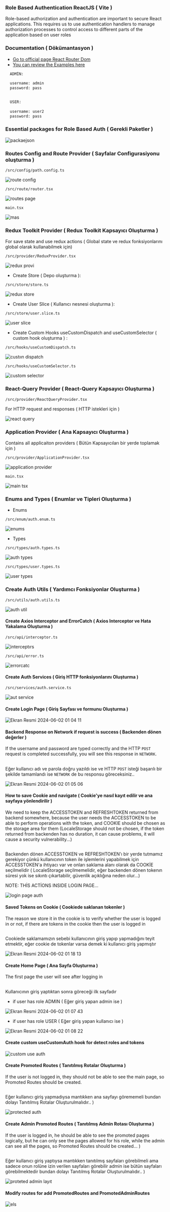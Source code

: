 
###   Role Based Authentication ReactJS ( Vite )


Role-based authorization and authentication are important to secure React applications. This requires us to use authentication handlers to manage authorization processes to control access to different parts of the application based on user roles


###   Documentation ( Dökümantasyon )

 - [Go to official page React Router Dom](https://reactrouter.com/en/main)
 - [You can review the Examples here](https://reactrouter.com/en/main/start/tutorial)




```bash
  ADMİN:
  
  username: admin
  password: pass
  

  USER:
 
  username: user2
  password: pass
```







###   Essential packages for Role Based Auth ( Gerekli Paketler )

![packaejson](https://github.com/thekinv21/react_role_based_auth/assets/92122363/0f05be70-ca9e-4dcb-8b94-0bee888e5fac)


###  Routes Config and Route Provider ( Sayfalar Configurasiyonu oluşturma )


`/src/config/path.config.ts`

![route config](https://github.com/thekinv21/react_role_based_auth/assets/92122363/45a99d80-5e4f-4da1-9035-5bc297ac1d38)


`/src/route/router.tsx`

![routes page](https://github.com/thekinv21/react_role_based_auth/assets/92122363/a6017495-588c-40fe-a29e-089fbc2baa41)


`main.tsx`


![mas](https://github.com/thekinv21/react_role_based_auth/assets/92122363/818b1b33-bef2-4ccb-b080-aabe1aa6fd11)


###  Redux Toolkit Provider ( Redux Toolkit Kapsayıcı Oluşturma )

For save state and use redux actions ( Global state ve redux fonksiyonlarını global olarak kullanabilmek için)

`/src/provider/ReduxProvider.tsx`

![redux provi](https://github.com/thekinv21/react_role_based_auth/assets/92122363/05805b8e-2a14-4fb7-b1c8-94605cfad549)


- Create Store ( Depo oluşturma ):

`/src/store/store.ts`

![redux store](https://github.com/thekinv21/react_role_based_auth/assets/92122363/70fd3b70-6ec0-4b58-8dda-104a08f28a6b)



- Create User Slice  ( Kullanıcı nesnesi oluşturma ):

`/src/store/user.slice.ts`

![user slice](https://github.com/thekinv21/react_role_based_auth/assets/92122363/48cb9e8c-7c9b-4eed-a6de-d8e60af0ba0a)



- Create Custom Hooks useCustomDispatch and useCustomSelector ( custom hook oluşturma ) :

`/src/hooks/useCustomDispatch.ts`

![custıın dispatch](https://github.com/thekinv21/react_role_based_auth/assets/92122363/a15344f0-9133-4c98-ab51-a1139a86b9f9)


 `/src/hooks/useCustomSelector.ts`

![custom selector](https://github.com/thekinv21/react_role_based_auth/assets/92122363/e8aff568-c5d9-4988-ad07-7885679e98a1)


    
### React-Query Provider ( React-Query Kapsayıcı Oluşturma )

`/src/provider/ReactQueryProvider.tsx`

For HTTP request and responses ( HTTP istekleri için )


![react query](https://github.com/thekinv21/react_role_based_auth/assets/92122363/f91a5ed7-d52d-4501-8246-29d7df78dc13)


###  Application Provider ( Ana Kapsayıcı Oluşturma )

Contains all applicaiton providers ( Bütün Kapsayıcıları bir yerde toplamak için )


`/src/provider/ApplicationProvider.tsx`

![application provider](https://github.com/thekinv21/react_role_based_auth/assets/92122363/9407cd6d-1aed-4350-bf1e-4616789b3f9f)



`main.tsx`

![main tsx](https://github.com/thekinv21/react_role_based_auth/assets/92122363/e644afb0-ef05-472b-8c2a-c266ba3d9eae)




### Enums and Types ( Enumlar ve Tipleri Oluşturma )


- Enums


`/src/enum/auth.enum.ts`

![enums](https://github.com/thekinv21/react_role_based_auth/assets/92122363/ed6049e3-2449-47c4-927a-e300141314f3)



- Types

`/src/types/auth.types.ts`

![auth types](https://github.com/thekinv21/react_role_based_auth/assets/92122363/cf586624-91d5-4e85-ab6f-a5cc41e617a7)


`/src/types/user.types.ts`

![user types](https://github.com/thekinv21/react_role_based_auth/assets/92122363/8c413e9c-1268-4f02-a0e6-df1991dd07c4)


### Create Auth Utils ( Yardımcı Fonksiyonlar Oluşturma )


`/src/utils/auth.utils.ts`


![auth util](https://github.com/thekinv21/react_role_based_auth/assets/92122363/c0f3a068-f7d9-4e9f-b7c1-33a42cf5c4ac)



#### Create Axios Interceptor and ErrorCatch ( Axios Interceptor ve Hata Yakalama Oluşturma )


`/src/api/interceptor.ts`


![interceptırs](https://github.com/thekinv21/react_role_based_auth/assets/92122363/c7940ba6-5b6d-48a6-9b3f-481bf2805cfa)



`/src/api/error.ts`


![errorcatc](https://github.com/thekinv21/react_role_based_auth/assets/92122363/80c5b35c-ff16-4c12-a91e-682822766988)





#### Create Auth Services ( Giriş HTTP fonksiyonlarını Oluşturma )


`/src/services/auth.service.ts`


![aut service](https://github.com/thekinv21/react_role_based_auth/assets/92122363/24fe18cf-ceee-4098-b8e2-1f025f7a09d0)



#### Create Login Page ( Giriş Sayfası ve formunu Oluşturma )


![Ekran Resmi 2024-06-02 01 04 11](https://github.com/thekinv21/react_role_based_auth/assets/92122363/f37e410f-addc-4824-9d19-5fbe74549c32)



#### Backend Response on Network if request is success ( Backenden dönen değerler )

If the username and password are typed correctly and the HTTP `POST` request is completed successfully, you will see this response in `NETWORK`.

##

Eğer kullanıcı adı ve parola doğru yazıldı ise ve HTTP `POST` isteği başarılı bir şekilde tamamlandı ise `NETWORK` de bu responsu göreceksiniz..

![Ekran Resmi 2024-06-02 01 05 06](https://github.com/thekinv21/react_role_based_auth/assets/92122363/593cb8bd-fd12-41b5-bb97-fa52fac9f3d1)


#### How to save Cookie and navigate ( Cookie'ye nasıl kayıt edilir ve ana sayfaya yönlendirilir )


We need to keep the ACCESSTOKEN and REFRESHTOKEN returned from backend somewhere, because the user needs the ACCESSTOKEN to be able to perform operations with the token, and COOKIE should be chosen as the storage area for them (LocaleStorage should not be chosen, if the token returned from backenden has no duration, it can cause problems, it will cause a security vulnerability...)

## 

Backenden dönen ACCESSTOKEN ve REFRESHTOKEN'ı bir yerde tutmamız gerekiyor çünkü kullanıcının token ile işlemlerini yapabilmek için ACCESSTOKEN'a ihtiyacı var ve onları saklama alanı olarak da COOKİE seçilmelidir ( LocaleStorage seçilmemelidir, eğer backenden dönen tokenın süresi yok ise sıkıntı çıkartabilir, güvenlik açıklığına neden olur...)


NOTE: THİS ACTİONS INSIDE LOGIN PAGE...

![login page auth](https://github.com/thekinv21/react_role_based_auth/assets/92122363/0fb5e64f-c325-48c0-b57b-dd7b36341267)


#### Saved Tokens on Cookie ( Cookiede saklanan tokenler )


The reason we store it in the cookie is to verify whether the user is logged in or not, if there are tokens in the cookie then the user is logged in 

## 

Cookiede saklamamızın sebebi kullanıcının giriş yapıp yapmadığını teyit etmektir, eğer cookie de tokenlar varsa demek ki kullanıcı giriş yapmıştır 

![Ekran Resmi 2024-06-02 01 18 13](https://github.com/thekinv21/react_role_based_auth/assets/92122363/9c1d291c-3dd5-48c0-a60f-9fa3c550b5a8)



#### Create Home Page ( Ana Sayfa Oluşturma )

The first page the user will see after logging in 
## 
Kullanıcının giriş yaptıktan sonra göreceği ilk sayfadır 


- if user has role ADMIN ( Eğer giriş yapan admin ise )

![Ekran Resmi 2024-06-02 01 07 43](https://github.com/thekinv21/react_role_based_auth/assets/92122363/1087fbb4-54cd-44b1-9303-0af5e1362784)


- if user has role USER ( Eğer giriş yapan kullanıcı ise )

![Ekran Resmi 2024-06-02 01 08 22](https://github.com/thekinv21/react_role_based_auth/assets/92122363/83c33a35-06a0-4089-a852-bc7a54b72ed5)



#### Create custom useCustomAuth hook for detect roles and tokens

![custom  use auth](https://github.com/thekinv21/react_role_based_auth/assets/92122363/d56bf584-4567-4709-a54c-d67bfd9bdb3b)




#### Create Promoted Routes ( Tanıtılmış Rotalar Oluşturma )


If the user is not logged in, they should not be able to see the main page, so Promoted Routes should be created. 

## 

Eğer kullanıcı giriş yapmadıysa mantıkken ana sayfayı görememeli bundan dolayı Tanıtılmış Rotalar Oluşturulmalıdır.. )


![protected auth](https://github.com/thekinv21/react_role_based_auth/assets/92122363/107520be-3c9c-4ba8-ae6b-17efaebc84e7)



#### Create Admin Promoted Routes ( Tanıtılmış Admin Rotası Oluşturma )


If the user is logged in, he should be able to see the promoted pages logically, but he can only see the pages allowed for his role, while the admin can see all the pages, so Promoted Routes should be created... )

## 

Eğer kullanıcı giriş yaptıysa mantıkken tanıtılmış sayfaları görebilmeli ama sadece onun rolüne izin verilen sayfaları görebilir admin ise bütün sayfaları görebilmektedir bundan dolayı Tanıtılmış Rotalar Oluşturulmalıdır.. )


![proteted admin layıt](https://github.com/thekinv21/react_role_based_auth/assets/92122363/c7a2e90e-3aec-417d-ae61-2b9dc8d5da8d)


 #### Modify routes for add PromotedRoutes and PromotedAdminRoutes

![els](https://github.com/thekinv21/react_role_based_auth/assets/92122363/a7dc8d26-304a-4254-9961-3d34ff7602e4)













